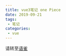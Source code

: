 ```yaml
---
title: vue3笔记 one Piece
date: 2019-09-21
tags:
 - 笔记
categories:
 - vue
---
```


<!--
 * @Descripttion: ----描述----
 * @version: 1.0
 * @Author: 张鹏
 * @Date: 2021-12-29 15:28:43
 * @LastEditors: 张鹏
 * @LastEditTime: 2021-12-29 15:28:43
-->
请转至[语雀](https://www.yuque.com/mouse-znyb8/hril9g/scrkm0)

